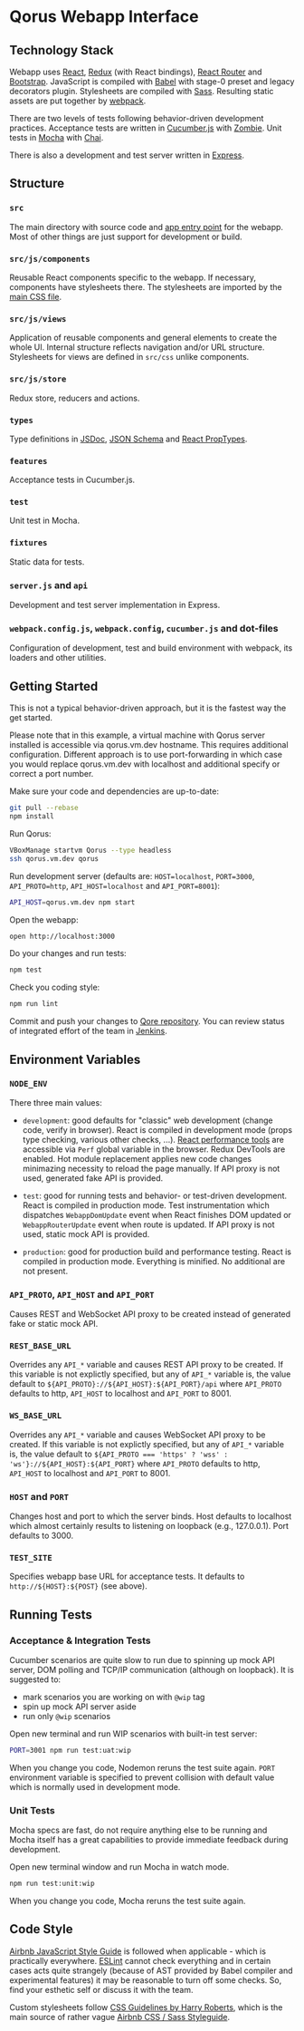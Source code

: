 # Qorus Webapp Interface

## Technology Stack

Webapp uses [React](https://facebook.github.io/react/),
[Redux](http://redux.js.org) (with React bindings),
[React Router](https://www.npmjs.com/package/react-router) and
[Bootstrap](http://getbootstrap.com). JavaScript is compiled with
[Babel](http://babeljs.io) with stage-0 preset and legacy decorators
plugin. Stylesheets are compiled with
[Sass](http://sass-lang.com). Resulting static assets are put together
by [webpack](http://webpack.github.io).

There are two levels of tests following behavior-driven development
practices. Acceptance tests are written in
[Cucumber.js](https://cucumber.io/docs/reference/javascript) with
[Zombie](http://zombie.js.org). Unit tests in
[Mocha](http://mochajs.org) with [Chai](http://chaijs.com).

There is also a development and test server written in
[Express](http://expressjs.com).


## Structure

### `src`

The main directory with source code and
[app entry point](src/index.jsx) for the webapp. Most of other things
are just support for development or build.

### `src/js/components`

Reusable React components specific to the webapp. If necessary,
components have stylesheets there. The stylesheets are imported by the
[main CSS file](src/css/app.scss).

### `src/js/views`

Application of reusable components and general elements to create the
whole UI. Internal structure reflects navigation and/or URL
structure. Stylesheets for views are defined in `src/css` unlike
components.

### `src/js/store`

Redux store, reducers and actions.

### `types`

Type definitions in [JSDoc](http://usejsdoc.org),
[JSON Schema](http://json-schema.org) and
[React PropTypes](http://facebook.github.io/react/docs/reusable-components.html#prop-validation).

### `features`

Acceptance tests in Cucumber.js.

### `test`

Unit test in Mocha.

### `fixtures`

Static data for tests.

### `server.js` and `api`

Development and test server implementation in Express.

### `webpack.config.js`, `webpack.config`, `cucumber.js` and dot-files

Configuration of development, test and build environment with webpack,
its loaders and other utilities.


## Getting Started

This is not a typical behavior-driven approach, but it is the fastest
way the get started.

Please note that in this example, a virtual machine with Qorus server
installed is accessible via qorus.vm.dev hostname. This requires
additional configuration. Different approach is to use port-forwarding
in which case you would replace qorus.vm.dev with localhost and
additional specify or correct a port number.

Make sure your code and dependencies are up-to-date:

```bash
git pull --rebase
npm install
```

Run Qorus:

```bash
VBoxManage startvm Qorus --type headless
ssh qorus.vm.dev qorus
```

Run development server (defaults are: `HOST=localhost`, `PORT=3000`,
`API_PROTO=http`, `API_HOST=localhost` and `API_PORT=8001`):

```bash
API_HOST=qorus.vm.dev npm start
```

Open the webapp:

```bash
open http://localhost:3000
```

Do your changes and run tests:

```bash
npm test
```

Check you coding style:

```bash
npm run lint
```

Commit and push your changes to
[Qore repository](https://git.qoretechnologies.com/ui/qorus-webapp). You
can review status of integrated effort of the team in
[Jenkins](https://hq.qoretechnologies.com/jenkins/job/qorus-webapp-react/).


## Environment Variables

### `NODE_ENV`

There three main values:

- `development`: good defaults for "classic" web development (change
  code, verify in browser). React is compiled in development mode
  (props type checking, various other checks,
  ...). [React performance tools](http://facebook.github.io/react/docs/perf.html)
  are accessible via `Perf` global variable in the browser. Redux
  DevTools are enabled. Hot module replacement applies new code
  changes minimazing necessity to reload the page manually. If API
  proxy is not used, generated fake API is provided.

- `test`: good for running tests and behavior- or test-driven
  development. React is compiled in production mode. Test
  instrumentation which dispatches `WebappDomUpdate` event when React
  finishes DOM updated or `WebappRouterUpdate` event when route is
  updated. If API proxy is not used, static mock API is provided.

- `production`: good for production build and performance
  testing. React is compiled in production mode. Everything is
  minified. No additional are not present.

### `API_PROTO`, `API_HOST` and `API_PORT`

Causes REST and WebSocket API proxy to be created instead of generated
fake or static mock API.

### `REST_BASE_URL`

Overrides any `API_*` variable and causes REST API proxy to be
created. If this variable is not explictly specified, but any of
`API_*` variable is, the value default to
`${API_PROTO}://${API_HOST}:${API_PORT}/api` where `API_PROTO`
defaults to http, `API_HOST` to localhost and `API_PORT` to 8001.

### `WS_BASE_URL`

Overrides any `API_*` variable and causes WebSocket API proxy to be
created. If this variable is not explictly specified, but any of
`API_*` variable is, the value default to `${API_PROTO === 'https' ?
'wss' : 'ws'}://${API_HOST}:${API_PORT}` where `API_PROTO` defaults to
http, `API_HOST` to localhost and `API_PORT` to 8001.

### `HOST` and `PORT`

Changes host and port to which the server binds. Host defaults to
localhost which almost certainly results to listening on loopback
(e.g., 127.0.0.1). Port defaults to 3000.

### `TEST_SITE`

Specifies webapp base URL for acceptance tests. It defaults to
`http://${HOST}:${POST}` (see above).


## Running Tests

### Acceptance & Integration Tests

Cucumber scenarios are quite slow to run due to spinning up mock API
server, DOM polling and TCP/IP communication (although on
loopback). It is suggested to:

- mark scenarios you are working on with `@wip` tag
- spin up mock API server aside
- run only `@wip` scenarios

Open new terminal and run WIP scenarios with built-in test server:

```bash
PORT=3001 npm run test:uat:wip
```

When you change you code, Nodemon reruns the test suite again. `PORT`
environment variable is specified to prevent collision with default
value which is normally used in development mode.

### Unit Tests

Mocha specs are fast, do not require anything else to be running and
Mocha itself has a great capabilities to provide immediate feedback
during development.

Open new terminal window and run Mocha in watch mode.

```bash
npm run test:unit:wip
```

When you change you code, Mocha reruns the test suite again.


## Code Style

[Airbnb JavaScript Style Guide](https://github.com/airbnb/javascript)
is followed when applicable - which is practically
everywhere. [ESLint](http://eslint.org) cannot check everything and in
certain cases acts quite strangely (because of AST provided by Babel
compiler and experimental features) it may be reasonable to turn off
some checks. So, find your esthetic self or discuss it with the team.

Custom stylesheets follow
[CSS Guidelines by Harry Roberts](http://cssguidelin.es), which is the
main source of rather vague
[Airbnb CSS / Sass Styleguide](https://github.com/airbnb/css).

